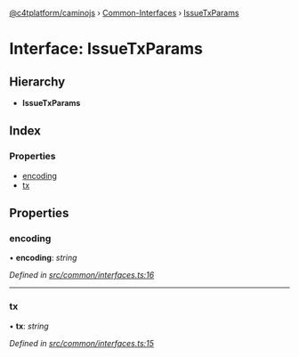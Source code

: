 [@c4tplatform/caminojs](../api.md) › [Common-Interfaces](../modules/common_interfaces.md) › [IssueTxParams](common_interfaces.issuetxparams.md)

# Interface: IssueTxParams

## Hierarchy

* **IssueTxParams**

## Index

### Properties

* [encoding](common_interfaces.issuetxparams.md#encoding)
* [tx](common_interfaces.issuetxparams.md#tx)

## Properties

###  encoding

• **encoding**: *string*

*Defined in [src/common/interfaces.ts:16](https://github.com/chain4travel/caminojs/blob/ac57b5af/src/common/interfaces.ts#L16)*

___

###  tx

• **tx**: *string*

*Defined in [src/common/interfaces.ts:15](https://github.com/chain4travel/caminojs/blob/ac57b5af/src/common/interfaces.ts#L15)*
